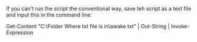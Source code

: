 If you can't run the script the conventional way, save teh script as a text file and input this in the command line:

Get-Content "C:\Folder Where txt file is in\awake.txt" | Out-String | Invoke-Expression
